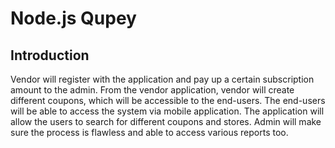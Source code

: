 # Node.js Qupey

## Introduction
 
Vendor will register with the application and pay up a certain subscription amount to the admin. From the vendor application, vendor will create different coupons, which will be accessible to the end-users. The end-users will be able to access the system via mobile application. The application will allow the users to search for different coupons and stores. Admin will make sure the process is flawless and able to access various reports too.



    
    